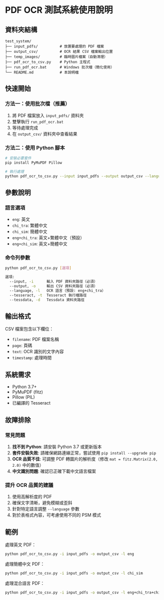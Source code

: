 # PDF OCR 測試系統使用說明

## 資料夾結構
```
test_system/
├── input_pdfs/          # 放置要處理的 PDF 檔案
├── output_csv/          # OCR 結果 CSV 檔案輸出位置
├── temp_images/         # 臨時圖片檔案（自動清理）
├── pdf_ocr_to_csv.py    # Python 主程式
├── run_pdf_ocr.bat      # Windows 批次檔（簡化使用）
└── README.md            # 本說明檔

```

## 快速開始

### 方法一：使用批次檔（推薦）
1. 將 PDF 檔案放入 `input_pdfs/` 資料夾
2. 雙擊執行 `run_pdf_ocr.bat`
3. 等待處理完成
4. 在 `output_csv/` 資料夾中查看結果

### 方法二：使用 Python 腳本
```bash
# 安裝必要套件
pip install PyMuPDF Pillow

# 執行處理
python pdf_ocr_to_csv.py --input input_pdfs --output output_csv --language eng+chi_tra
```

## 參數說明

### 語言選項
- `eng`: 英文
- `chi_tra`: 繁體中文
- `chi_sim`: 簡體中文
- `eng+chi_tra`: 英文+繁體中文（預設）
- `eng+chi_sim`: 英文+簡體中文

### 命令列參數
```bash
python pdf_ocr_to_csv.py [選項]

選項:
  --input, -i      輸入 PDF 資料夾路徑（必須）
  --output, -o     輸出 CSV 資料夾路徑（必須）
  --language, -l   OCR 語言（預設: eng+chi_tra）
  --tesseract, -t  Tesseract 執行檔路徑
  --tessdata, -d   Tessdata 資料夾路徑
```

## 輸出格式

CSV 檔案包含以下欄位：
- `filename`: PDF 檔案名稱
- `page`: 頁碼
- `text`: OCR 識別的文字內容
- `timestamp`: 處理時間

## 系統需求

- Python 3.7+
- PyMuPDF (fitz)
- Pillow (PIL)
- 已編譯的 Tesseract

## 故障排除

### 常見問題
1. **找不到 Python**: 請安裝 Python 3.7 或更新版本
2. **套件安裝失敗**: 請確保網路連線正常，嘗試使用 `pip install --upgrade pip`
3. **OCR 品質不佳**: 可調整 PDF 轉圖片的解析度（修改 `mat = fitz.Matrix(2.0, 2.0)` 中的數值）
4. **中文識別問題**: 確認已正確下載中文語言檔案

### 提升 OCR 品質的建議
1. 使用高解析度的 PDF
2. 確保文字清晰，避免模糊或歪斜
3. 針對特定語言調整 `--language` 參數
4. 對於表格式內容，可考慮使用不同的 PSM 模式

## 範例

處理英文 PDF：
```bash
python pdf_ocr_to_csv.py -i input_pdfs -o output_csv -l eng
```

處理簡體中文 PDF：
```bash
python pdf_ocr_to_csv.py -i input_pdfs -o output_csv -l chi_sim
```

處理混合語言 PDF：
```bash
python pdf_ocr_to_csv.py -i input_pdfs -o output_csv -l eng+chi_tra+chi_sim
```

